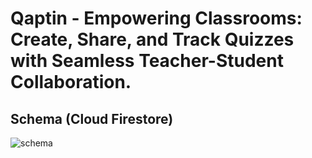 # Qaptin - Empowering Classrooms: Create, Share, and Track Quizzes with Seamless Teacher-Student Collaboration.

## Schema (Cloud Firestore)
![schema](https://github.com/user-attachments/assets/5b8fef3b-1abe-4686-86be-af3fe5826067)
